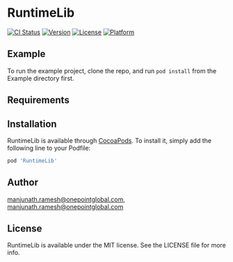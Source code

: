 # RuntimeLib

[![CI Status](http://img.shields.io/travis/manjunath.ramesh@onepointglobal.com/RuntimeLib.svg?style=flat)](https://travis-ci.org/manjunath.ramesh@onepointglobal.com/RuntimeLib)
[![Version](https://img.shields.io/cocoapods/v/RuntimeLib.svg?style=flat)](http://cocoapods.org/pods/RuntimeLib)
[![License](https://img.shields.io/cocoapods/l/RuntimeLib.svg?style=flat)](http://cocoapods.org/pods/RuntimeLib)
[![Platform](https://img.shields.io/cocoapods/p/RuntimeLib.svg?style=flat)](http://cocoapods.org/pods/RuntimeLib)

## Example

To run the example project, clone the repo, and run `pod install` from the Example directory first.

## Requirements

## Installation

RuntimeLib is available through [CocoaPods](http://cocoapods.org). To install
it, simply add the following line to your Podfile:

```ruby
pod 'RuntimeLib'
```

## Author

manjunath.ramesh@onepointglobal.com, manjunath.ramesh@onepointglobal.com

## License

RuntimeLib is available under the MIT license. See the LICENSE file for more info.
